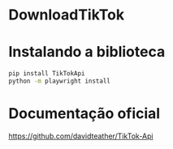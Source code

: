 # DownloadTikTok

# Instalando a biblioteca

```sh
pip install TikTokApi
python -m playwright install
```

# Documentação oficial
https://github.com/davidteather/TikTok-Api

